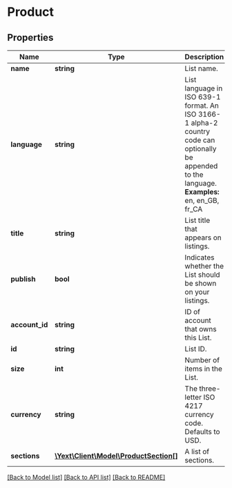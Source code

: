 # Product

## Properties
Name | Type | Description | Notes
------------ | ------------- | ------------- | -------------
**name** | **string** | List name. | [optional] 
**language** | **string** | List language in ISO 639-1 format. An ISO 3166-1 alpha-2 country code can optionally be appended to the language.  **Examples:** en, en_GB, fr_CA | [optional] 
**title** | **string** | List title that appears on listings. | [optional] 
**publish** | **bool** | Indicates whether the List should be shown on your listings. | [optional] 
**account_id** | **string** | ID of account that owns this List. | [optional] 
**id** | **string** | List ID. | [optional] 
**size** | **int** | Number of items in the List. | [optional] 
**currency** | **string** | The three-letter ISO 4217 currency code. Defaults to USD. | [optional] 
**sections** | [**\Yext\Client\Model\ProductSection[]**](ProductSection.md) | A list of sections. | [optional] 

[[Back to Model list]](../README.md#documentation-for-models) [[Back to API list]](../README.md#documentation-for-api-endpoints) [[Back to README]](../README.md)



